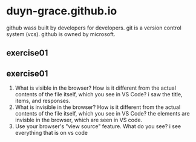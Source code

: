 # duyn-grace.github.io
github wass built by developers for developers.
git is a version control system (vcs).
github is owned by microsoft. 
## exercise01
## exercise01
1. What is visible in the browser? How is it different from the actual contents of the file itself, which you see in VS Code?
i saw the title, items, and responses. 
2. What is invisible in the browser? How is it different from the actual contents of the file itself, which you see in VS Code?
the elements are invisble in the browser, which are seen in VS code.
3. Use your browser's "view source" feature. What do you see?
i see everything that is on vs code
